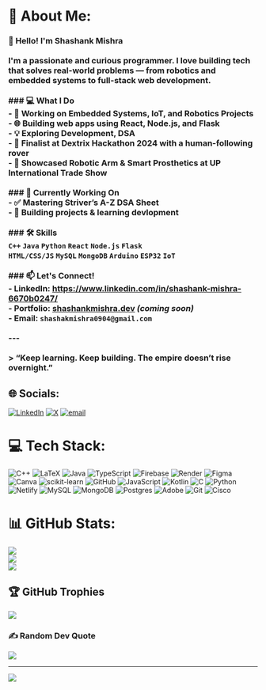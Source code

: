 # 💫 About Me:
### 👋 Hello! I'm Shashank Mishra<br><br>I'm a passionate and curious programmer. I love building tech that solves real-world problems — from robotics and embedded systems to full-stack web development.<br><br>### 💻 What I Do<br>- 🔧 Working on Embedded Systems, IoT, and Robotics Projects  <br>- 🌐 Building web apps using React, Node.js, and Flask  <br>- 💡 Exploring Development, DSA <br>- 🤖 Finalist at **Dextrix Hackathon 2024** with a human-following rover  <br>- 🦾 Showcased **Robotic Arm** & **Smart Prosthetics** at UP International Trade Show  <br><br>### 🚀 Currently Working On<br>- ✅ Mastering Striver’s A-Z DSA Sheet  <br>- 📘 Building  projects & learning devlopment <br><br>### 🛠️ Skills<br>`C++` `Java` `Python` `React` `Node.js` `Flask`  <br>`HTML/CSS/JS` `MySQL` `MongoDB` `Arduino` `ESP32` `IoT`  <br><br>### 📫 Let's Connect!<br>- LinkedIn: https://www.linkedin.com/in/shashank-mishra-6670b0247/<br>- Portfolio: [shashankmishra.dev](#) *(coming soon)*  <br>- Email: `shashakmishra0904@gmail.com`<br><br>---<br><br>> “Keep learning. Keep building. The empire doesn’t rise overnight.”<br>


## 🌐 Socials:
[![LinkedIn](https://img.shields.io/badge/LinkedIn-%230077B5.svg?logo=linkedin&logoColor=white)](https://linkedin.com/in/https://www.linkedin.com/in/shashank-mishra-6670b0247/) [![X](https://img.shields.io/badge/X-black.svg?logo=X&logoColor=white)](https://x.com/@mishra_mi71790) [![email](https://img.shields.io/badge/Email-D14836?logo=gmail&logoColor=white)](mailto:shashankmishra0904@gmail.com) 

# 💻 Tech Stack:
![C++](https://img.shields.io/badge/c++-%2300599C.svg?style=plastic&logo=c%2B%2B&logoColor=white) ![LaTeX](https://img.shields.io/badge/latex-%23008080.svg?style=plastic&logo=latex&logoColor=white) ![Java](https://img.shields.io/badge/java-%23ED8B00.svg?style=plastic&logo=openjdk&logoColor=white) ![TypeScript](https://img.shields.io/badge/typescript-%23007ACC.svg?style=plastic&logo=typescript&logoColor=white) ![Firebase](https://img.shields.io/badge/firebase-%23039BE5.svg?style=plastic&logo=firebase) ![Render](https://img.shields.io/badge/Render-%46E3B7.svg?style=plastic&logo=render&logoColor=white) ![Figma](https://img.shields.io/badge/figma-%23F24E1E.svg?style=plastic&logo=figma&logoColor=white) ![Canva](https://img.shields.io/badge/Canva-%2300C4CC.svg?style=plastic&logo=Canva&logoColor=white) ![scikit-learn](https://img.shields.io/badge/scikit--learn-%23F7931E.svg?style=plastic&logo=scikit-learn&logoColor=white) ![GitHub](https://img.shields.io/badge/github-%23121011.svg?style=plastic&logo=github&logoColor=white) ![JavaScript](https://img.shields.io/badge/javascript-%23323330.svg?style=plastic&logo=javascript&logoColor=%23F7DF1E) ![Kotlin](https://img.shields.io/badge/kotlin-%237F52FF.svg?style=plastic&logo=kotlin&logoColor=white) ![C](https://img.shields.io/badge/c-%2300599C.svg?style=plastic&logo=c&logoColor=white) ![Python](https://img.shields.io/badge/python-3670A0?style=plastic&logo=python&logoColor=ffdd54) ![Netlify](https://img.shields.io/badge/netlify-%23000000.svg?style=plastic&logo=netlify&logoColor=#00C7B7) ![MySQL](https://img.shields.io/badge/mysql-4479A1.svg?style=plastic&logo=mysql&logoColor=white) ![MongoDB](https://img.shields.io/badge/MongoDB-%234ea94b.svg?style=plastic&logo=mongodb&logoColor=white) ![Postgres](https://img.shields.io/badge/postgres-%23316192.svg?style=plastic&logo=postgresql&logoColor=white) ![Adobe](https://img.shields.io/badge/adobe-%23FF0000.svg?style=plastic&logo=adobe&logoColor=white) ![Git](https://img.shields.io/badge/git-%23F05033.svg?style=plastic&logo=git&logoColor=white) ![Cisco](https://img.shields.io/badge/cisco-%23049fd9.svg?style=plastic&logo=cisco&logoColor=black)
# 📊 GitHub Stats:
![](https://github-readme-stats.vercel.app/api?username=shashank09mishra&theme=transparent&hide_border=true&include_all_commits=false&count_private=false)<br/>
![](https://nirzak-streak-stats.vercel.app/?user=shashank09mishra&theme=transparent&hide_border=true)<br/>
![](https://github-readme-stats.vercel.app/api/top-langs/?username=shashank09mishra&theme=transparent&hide_border=true&include_all_commits=false&count_private=false&layout=compact)

## 🏆 GitHub Trophies
![](https://github-profile-trophy.vercel.app/?username=shashank09mishra&theme=transparent&no-frame=true&no-bg=false&margin-w=4)

### ✍️ Random Dev Quote
![](https://quotes-github-readme.vercel.app/api?type=horizontal&theme=radical)

---
[![](https://visitcount.itsvg.in/api?id=shashank09mishra&icon=0&color=0)](https://visitcount.itsvg.in)

<!-- Proudly created with GPRM ( https://gprm.itsvg.in ) -->
